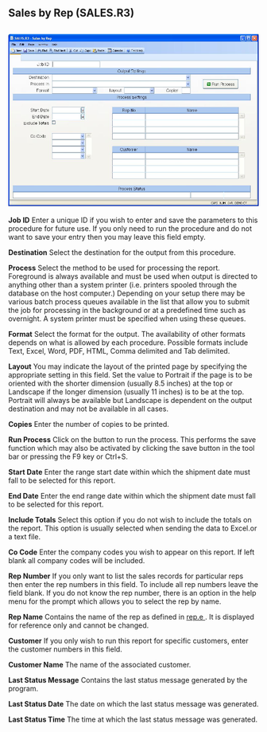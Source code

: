 ##  Sales by Rep (SALES.R3)

<PageHeader />

##

![](./SALES-R3-1.jpg)

**Job ID** Enter a unique ID if you wish to enter and save the parameters to
this procedure for future use. If you only need to run the procedure and do
not want to save your entry then you may leave this field empty.  
  
**Destination** Select the destination for the output from this procedure.  
  
**Process** Select the method to be used for processing the report. Foreground
is always available and must be used when output is directed to anything other
than a system printer (i.e. printers spooled through the database on the host
computer.) Depending on your setup there may be various batch process queues
available in the list that allow you to submit the job for processing in the
background or at a predefined time such as overnight. A system printer must be
specified when using these queues.  
  
**Format** Select the format for the output. The availability of other formats
depends on what is allowed by each procedure. Possible formats include Text,
Excel, Word, PDF, HTML, Comma delimited and Tab delimited.  
  
**Layout** You may indicate the layout of the printed page by specifying the
appropriate setting in this field. Set the value to Portrait if the page is to
be oriented with the shorter dimension (usually 8.5 inches) at the top or
Landscape if the longer dimension (usually 11 inches) is to be at the top.
Portrait will always be available but Landscape is dependent on the output
destination and may not be available in all cases.  
  
**Copies** Enter the number of copies to be printed.  
  
**Run Process** Click on the button to run the process. This performs the save
function which may also be activated by clicking the save button in the tool
bar or pressing the F9 key or Ctrl+S.  
  
**Start Date** Enter the range start date within which the shipment date must
fall to be selected for this report.  
  
**End Date** Enter the end range date within which the shipment date must fall
to be selected for this report.  
  
**Include Totals** Select this option if you do not wish to include the totals
on the report. This option is usually selected when sending the data to
Excel.or a text file.  
  
**Co Code** Enter the company codes you wish to appear on this report. If left
blank all company codes will be included.  
  
**Rep Number** If you only want to list the sales records for particular reps
then enter the rep numbers in this field. To include all rep numbers leave the
field blank. If you do not know the rep number, there is an option in the help
menu for the prompt which allows you to select the rep by name.  
  
**Rep Name** Contains the name of the rep as defined in [ rep.e ](rep-e/README.md) . It is displayed for reference only and cannot be changed.   
  
**Customer** If you only wish to run this report for specific customers, enter
the customer numbers in this field.  
  
**Customer Name** The name of the associated customer.  
  
**Last Status Message** Contains the last status message generated by the
program.  
  
**Last Status Date** The date on which the last status message was generated.  
  
**Last Status Time** The time at which the last status message was generated.  
  
  
<badge text= "Version 8.10.57" vertical="middle" />

<PageFooter />